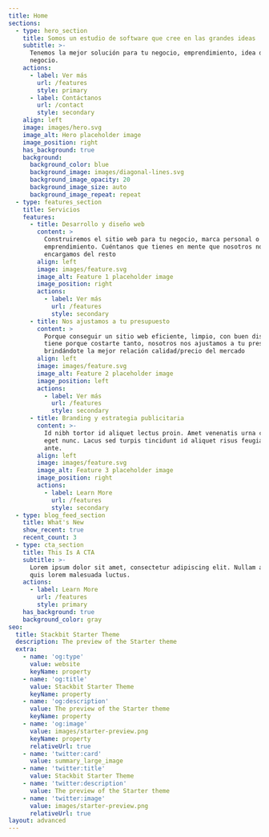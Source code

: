 ```yaml
---
title: Home
sections:
  - type: hero_section
    title: Somos un estudio de software que cree en las grandes ideas
    subtitle: >-
      Tenemos la mejor solución para tu negocio, emprendimiento, idea de
      negocio.
    actions:
      - label: Ver más
        url: /features
        style: primary
      - label: Contáctanos
        url: /contact
        style: secondary
    align: left
    image: images/hero.svg
    image_alt: Hero placeholder image
    image_position: right
    has_background: true
    background:
      background_color: blue
      background_image: images/diagonal-lines.svg
      background_image_opacity: 20
      background_image_size: auto
      background_image_repeat: repeat
  - type: features_section
    title: Servicios
    features:
      - title: Desarrollo y diseño web
        content: >
          Construiremos el sitio web para tu negocio, marca personal o
          emprendimiento. Cuéntanos que tienes en mente que nosotros nos
          encargamos del resto
        align: left
        image: images/feature.svg
        image_alt: Feature 1 placeholder image
        image_position: right
        actions:
          - label: Ver más
            url: /features
            style: secondary
      - title: Nos ajustamos a tu presupuesto
        content: >
          Porque conseguir un sitio web eficiente, limpio, con buen diseño no
          tiene porque costarte tanto, nosotros nos ajustamos a tu presupuesto
          brindándote la mejor relación calidad/precio del mercado
        align: left
        image: images/feature.svg
        image_alt: Feature 2 placeholder image
        image_position: left
        actions:
          - label: Ver más
            url: /features
            style: secondary
      - title: Branding y estrategia publicitaria
        content: >-
          Id nibh tortor id aliquet lectus proin. Amet venenatis urna cursus
          eget nunc. Lacus sed turpis tincidunt id aliquet risus feugiat in
          ante.
        align: left
        image: images/feature.svg
        image_alt: Feature 3 placeholder image
        image_position: right
        actions:
          - label: Learn More
            url: /features
            style: secondary
  - type: blog_feed_section
    title: What's New
    show_recent: true
    recent_count: 3
  - type: cta_section
    title: This Is A CTA
    subtitle: >-
      Lorem ipsum dolor sit amet, consectetur adipiscing elit. Nullam a metus
      quis lorem malesuada luctus.
    actions:
      - label: Learn More
        url: /features
        style: primary
    has_background: true
    background_color: gray
seo:
  title: Stackbit Starter Theme
  description: The preview of the Starter theme
  extra:
    - name: 'og:type'
      value: website
      keyName: property
    - name: 'og:title'
      value: Stackbit Starter Theme
      keyName: property
    - name: 'og:description'
      value: The preview of the Starter theme
      keyName: property
    - name: 'og:image'
      value: images/starter-preview.png
      keyName: property
      relativeUrl: true
    - name: 'twitter:card'
      value: summary_large_image
    - name: 'twitter:title'
      value: Stackbit Starter Theme
    - name: 'twitter:description'
      value: The preview of the Starter theme
    - name: 'twitter:image'
      value: images/starter-preview.png
      relativeUrl: true
layout: advanced
---
```

